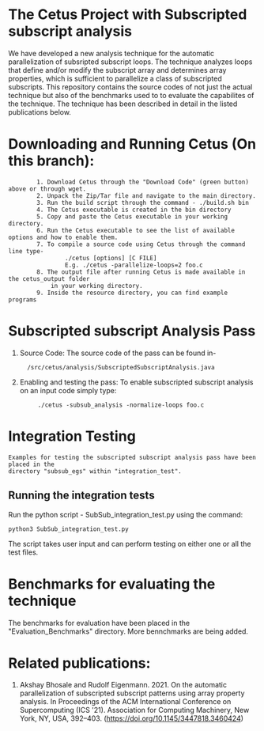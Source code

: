 # The Cetus Project with Subscripted subscript analysis

We have developed a new analysis technique for the automatic parallelization of subsripted
subscript loops. The technique analyzes loops that define and/or modify the subscript array
and determines array properties, which is sufficient to parallelize a class of subscripted
subscripts. This repository contains the source codes of not just the actual technique but 
also of the benchmarks used to to evaluate the capabilites of the technique. The
technique has been described in detail in the listed publications below.

# Downloading and Running Cetus (On this branch):
```
        1. Download Cetus through the "Download Code" (green button) above or through wget.
        2. Unpack the Zip/Tar file and navigate to the main directory.
        3. Run the build script through the command - ./build.sh bin
        4. The Cetus executable is created in the bin directory
        5. Copy and paste the Cetus executable in your working directory.
        6. Run the Cetus executable to see the list of available options and how to enable them.
        7. To compile a source code using Cetus through the command line type-
                ./cetus [options] [C FILE]
                E.g. ./cetus -parallelize-loops=2 foo.c
        8. The output file after running Cetus is made available in the cetus_output folder
            in your working directory.
        9. Inside the resource directory, you can find example programs
```

       
# Subscripted subscript Analysis Pass
1. Source Code:
    The source code of the pass can be found in-
    ```
      /src/cetus/analysis/SubscriptedSubscriptAnalysis.java
    ```
2. Enabling and testing the pass:
    To enable subscripted subscript analysis on an input code simply type:
    ```
         ./cetus -subsub_analysis -normalize-loops foo.c
     ```

# Integration Testing
    Examples for testing the subscripted subscript analysis pass have been placed in the
    directory "subsub_egs" within "integration_test".

## Running the integration tests
   Run the python script - SubSub_integration_test.py using the command:
   ```
   python3 SubSub_integration_test.py
   ```
   The script takes user input and can perform testing on either one or all the test files.

# Benchmarks for evaluating the technique
  The benchmarks for evaluation have been placed in the "Evaluation_Benchmarks" directory.
  More bennchmarks are being added.

# Related publications:
1. Akshay Bhosale and Rudolf Eigenmann. 2021. On the automatic parallelization of subscripted 
   subscript patterns using array property analysis. In Proceedings of the ACM International 
   Conference on Supercomputing (ICS '21). Association for Computing Machinery, New York, NY, 
   USA, 392–403. (https://doi.org/10.1145/3447818.3460424)


    
  
            
